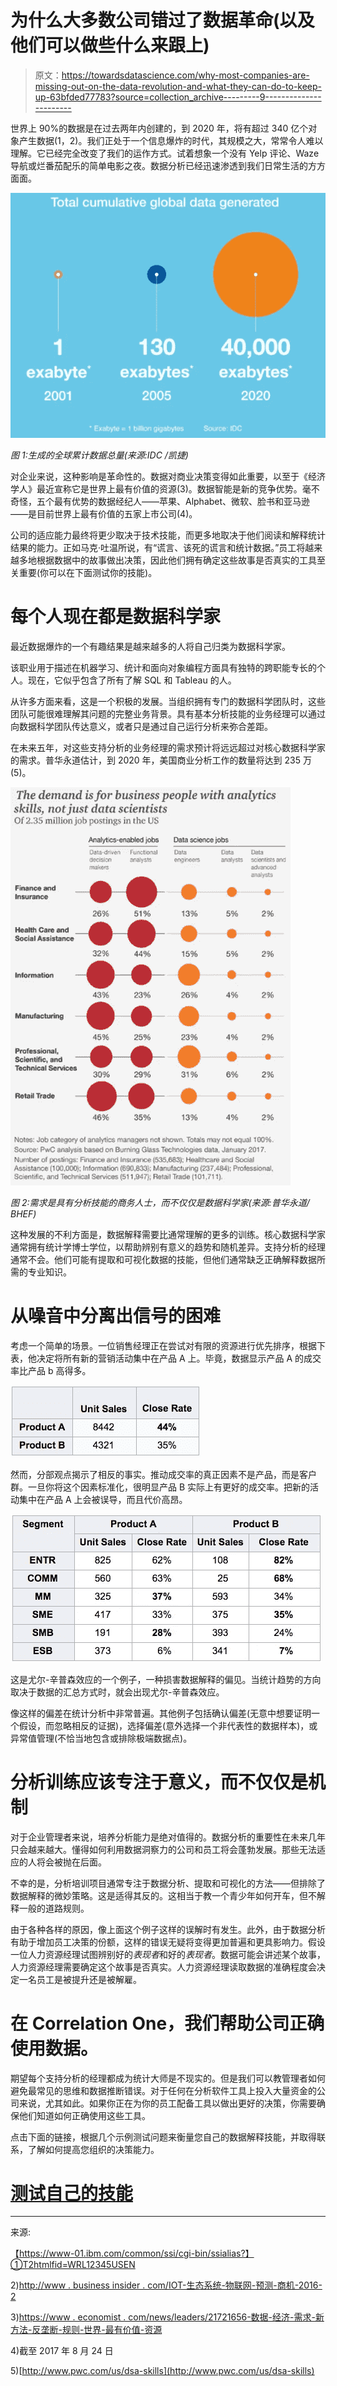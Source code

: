 # 为什么大多数公司错过了数据革命(以及他们可以做些什么来跟上)

> 原文：<https://towardsdatascience.com/why-most-companies-are-missing-out-on-the-data-revolution-and-what-they-can-do-to-keep-up-63bfded77783?source=collection_archive---------9----------------------->

世界上 90%的数据是在过去两年内创建的，到 2020 年，将有超过 340 亿个对象产生数据(1，2)。我们正处于一个信息爆炸的时代，其规模之大，常常令人难以理解。它已经完全改变了我们的运作方式。试着想象一个没有 Yelp 评论、Waze 导航或烂番茄配乐的简单电影之夜。数据分析已经迅速渗透到我们日常生活的方方面面。

![](img/f10973b70278f4d298aa42f3964f3e91.png)

*图 1:生成的全球累计数据总量(来源:IDC /凯捷)*

对企业来说，这种影响是革命性的。数据对商业决策变得如此重要，以至于《经济学人》最近宣称它是世界上最有价值的资源(3)。数据智能是新的竞争优势。毫不奇怪，五个最有优势的数据经纪人——苹果、Alphabet、微软、脸书和亚马逊——是目前世界上最有价值的五家上市公司(4)。

公司的适应能力最终将更少取决于技术技能，而更多地取决于他们阅读和解释统计结果的能力。正如马克·吐温所说，有“谎言、该死的谎言和统计数据。”员工将越来越多地根据数据中的故事做出决策，因此他们拥有确定这些故事是否真实的工具至关重要(你可以在下面测试你的技能)。

# 每个人现在都是数据科学家

最近数据爆炸的一个有趣结果是越来越多的人将自己归类为数据科学家。

该职业用于描述在机器学习、统计和面向对象编程方面具有独特的跨职能专长的个人。现在，它似乎包含了所有了解 SQL 和 Tableau 的人。

从许多方面来看，这是一个积极的发展。当组织拥有专门的数据科学团队时，这些团队可能很难理解其问题的完整业务背景。具有基本分析技能的业务经理可以通过向数据科学团队传达意义，或者只是通过自己运行分析来弥合差距。

在未来五年，对这些支持分析的业务经理的需求预计将远远超过对核心数据科学家的需求。普华永道估计，到 2020 年，美国商业分析工作的数量将达到 235 万(5)。

![](img/205e73700ec7c543166d200b61336004.png)

*图 2:需求是具有分析技能的商务人士，而不仅仅是数据科学家(来源:普华永道/ BHEF)*

这种发展的不利方面是，数据解释需要比通常理解的更多的训练。核心数据科学家通常拥有统计学博士学位，以帮助辨别有意义的趋势和随机差异。支持分析的经理通常不会。他们可能有提取和可视化数据的技能，但他们通常缺乏正确解释数据所需的专业知识。

# 从噪音中分离出信号的困难

考虑一个简单的场景。一位销售经理正在尝试对有限的资源进行优先排序，根据下表，他决定将所有新的营销活动集中在产品 A 上。毕竟，数据显示产品 A 的成交率比产品 b 高得多。

![](img/762ee5b4281f45ff284d8b1f40e1bb83.png)

然而，分部观点揭示了相反的事实。推动成交率的真正因素不是产品，而是客户群。一旦你将这个因素标准化，很明显产品 B 实际上有更好的成交率。把新的活动集中在产品 A 上会被误导，而且代价高昂。

![](img/7165fc10512eace9914fa7ad0a974f29.png)

这是尤尔-辛普森效应的一个例子，一种损害数据解释的偏见。当统计趋势的方向取决于数据的汇总方式时，就会出现尤尔-辛普森效应。

像这样的偏差在统计分析中非常普遍。其他例子包括确认偏差(无意中想要证明一个假设，而忽略相反的证据)，选择偏差(意外选择一个非代表性的数据样本)，或异常值管理(不恰当地包含或排除极端数据点)。

# 分析训练应该专注于意义，而不仅仅是机制

对于企业管理者来说，培养分析能力是绝对值得的。数据分析的重要性在未来几年只会越来越大。懂得如何利用数据洞察力的公司和员工将会蓬勃发展。那些无法适应的人将会被抛在后面。

不幸的是，分析培训项目通常专注于数据分析、提取和可视化的方法——但排除了数据解释的微妙策略。这是适得其反的。这相当于教一个青少年如何开车，但不解释一般的道路规则。

由于各种各样的原因，像上面这个例子这样的误解时有发生。此外，由于数据分析有助于增加员工决策的份额，这样的错误无疑将变得更加普遍和更具影响力。假设一位人力资源经理试图辨别好的*表现者*和好的*表现者*。数据可能会讲述某个故事，人力资源经理需要确定这个故事是否真实。人力资源经理读取数据的准确程度会决定一名员工是被提升还是被解雇。

# 在 Correlation One，我们帮助公司正确使用数据。

期望每个支持分析的经理都成为统计大师是不现实的。但是我们可以教管理者如何避免最常见的思维和数据推断错误。对于任何在分析软件工具上投入大量资金的公司来说，尤其如此。如果你正在为你的员工配备工具以做出更好的决策，你需要确保他们知道如何正确使用这些工具。

点击下面的链接，根据几个示例测试问题来衡量您自己的数据解释技能，并取得联系，了解如何提高您组织的决策能力。

# [测试自己的技能](https://quiz.correlation-one.com/test/rq-test-demo-short-163)

___________________________________________________________________

来源:

【https://www-01.ibm.com/common/ssi/cgi-bin/ssialias?】①T2htmlfid=WRL12345USEN

2)[http://www . business insider . com/IOT-生态系统-物联网-预测-商机-2016-2](http://www.businessinsider.com/iot-ecosystem-internet-of-things-forecasts-and-business-opportunities-2016-2)

3)[https://www . economist . com/news/leaders/21721656-数据-经济-需求-新方法-反垄断-规则-世界-最有价值-资源](https://www.economist.com/news/leaders/21721656-data-economy-demands-new-approach-antitrust-rules-worlds-most-valuable-resource)

4)截至 2017 年 8 月 24 日

5)[http://www.pwc.com/us/dsa-skills](http://www.pwc.com/us/dsa-skills)